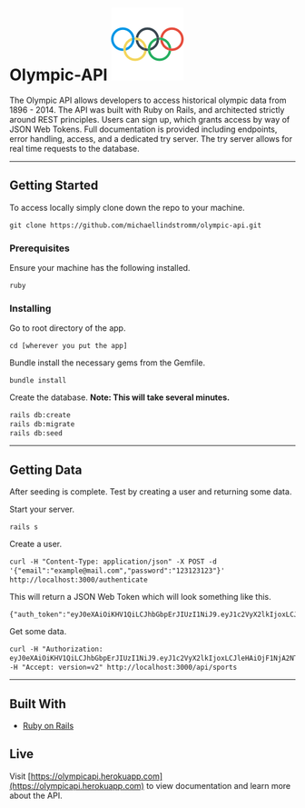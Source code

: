 # Olympic-API ![alt text](https://github.com/michaellindstromm/olympic-api/blob/master/app/assets/images/olympic_icon.png)

The Olympic API allows developers to access historical olympic data from 1896 - 2014. The API was built with Ruby on Rails, and architected strictly around REST principles. Users can sign up, which grants access by way of JSON Web Tokens. Full documentation is provided including endpoints, error handling, access, and a dedicated try server. The try server allows for real time requests to the database. 

---

## Getting Started

To access locally simply clone down the repo to your machine.

 ```
 git clone https://github.com/michaellindstromm/olympic-api.git
 ```


### Prerequisites

Ensure your machine has the following installed.

```
ruby 
```

### Installing

Go to root directory of the app.
```
cd [wherever you put the app]
```

Bundle install the necessary gems from the Gemfile.
```
bundle install
```

Create the database.
**Note: This will take several minutes.**

```
rails db:create
rails db:migrate
rails db:seed
```
---

## Getting Data

After seeding is complete. Test by creating a user and returning some data.

Start your server.
```
rails s
```

Create a user.
```
curl -H "Content-Type: application/json" -X POST -d '{"email":"example@mail.com","password":"123123123"}' http://localhost:3000/authenticate
```

This will return a JSON Web Token which will look something like this.
```
{"auth_token":"eyJ0eXAiOiKHV1QiLCJhbGbpErJIUzI1NiJ9.eyJ1c2VyX2lkIjoxLCJleHAiOjF1NjA2NTgxODZ9.xsSwcPC22IR71OBv6bU_OGCSyfE81DvEzWfDU0iybMA"}
```

Get some data.
```
curl -H "Authorization: eyJ0eXAiOiKHV1QiLCJhbGbpErJIUzI1NiJ9.eyJ1c2VyX2lkIjoxLCJleHAiOjF1NjA2NTgxODZ9.xsSwcPC22IR71OBv6bU_OGCSyfE81DvEzWfDU0iybMA" -H "Accept: version=v2" http://localhost:3000/api/sports
```

---

## Built With

* [Ruby on Rails](http://rubyonrails.org/)


## Live

Visit [https://olympicapi.herokuapp.com](https://olympicapi.herokuapp.com) to view documentation and learn more about the API.

